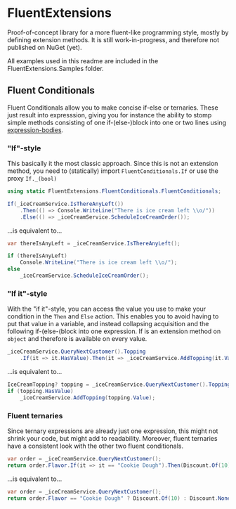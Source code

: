 # FluentExtensions

Proof-of-concept library for a more fluent-like programming style, mostly by defining extension methods.
It is still work-in-progress, and therefore not published on NuGet (yet).

All examples used in this readme are included in the FluentExtensions.Samples folder.

## Fluent Conditionals

Fluent Conditionals allow you to make concise if-else or ternaries. These just result into expresssion, giving you for instance the ability to stomp simple methods consisting of one if-(else-)block into one or two lines using [expression-bodies](https://docs.microsoft.com/en-us/dotnet/csharp/programming-guide/statements-expressions-operators/expression-bodied-members).

### "If"-style

This basically it the most classic approach. Since this is not an extension method, you need to (statically) import `FluentConditionals.If` or use the proxy `If._(bool)`

```csharp
using static FluentExtensions.FluentConditionals.FluentConditionals;
```

```csharp
If(_iceCreamService.IsThereAnyLeft())
    .Then(() => Console.WriteLine("There is ice cream left \\o/"))
    .Else(() => _iceCreamService.ScheduleIceCreamOrder());
```

...is equivalent to...

```csharp
var thereIsAnyLeft = _iceCreamService.IsThereAnyLeft();

if (thereIsAnyLeft)
    Console.WriteLine("There is ice cream left \\o/");
else
    _iceCreamService.ScheduleIceCreamOrder();
```

### "If it"-style

With the "if it"-style, you can access the value you use to make your condition in the `Then` and `Else` action. This enables you to avoid having to put that value in a variable, and instead collapsing acquisition and the following if-(else-(block into one expression.
If is an extension method on `object` and therefore is available on every value.

```csharp
_iceCreamService.QueryNextCustomer().Topping
    .If(it => it.HasValue).Then(it => _iceCreamService.AddTopping(it.Value));
```

...is equivalent to...

```csharp
IceCreamTopping? topping = _iceCreamService.QueryNextCustomer().Topping;
if (topping.HasValue)
    _iceCreamService.AddTopping(topping.Value);
```

### Fluent ternaries

Since ternary expressions are already just one expression, this might not shrink your code, but might add to readability. Moreover, fluent ternaries have a consistent look with the other two fluent conditionals. 

```csharp
var order = _iceCreamService.QueryNextCustomer();
return order.Flavor.If(it => it == "Cookie Dough").Then(Discount.Of(10)).Else(Discount.None);
```

...is equivalent to...

```csharp
var order = _iceCreamService.QueryNextCustomer();
return order.Flavor == "Cookie Dough" ? Discount.Of(10) : Discount.None;
```